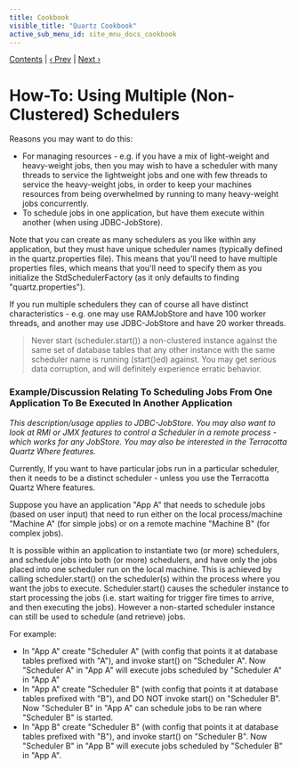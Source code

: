```yaml
---
title: Cookbook
visible_title: "Quartz Cookbook"
active_sub_menu_id: site_mnu_docs_cookbook
---
```

<div class="secNavPanel"><a href=".">Contents</a> | <a href="ServletInitScheduler.md">&lsaquo;&nbsp;Prev</a> | <a href="DefineJobWithData.md">Next&nbsp;&rsaquo;</a></div>





# How-To: Using Multiple (Non-Clustered) Schedulers

Reasons you may want to do this:

+ For managing resources - e.g. if you have a mix of light-weight and heavy-weight jobs, then you may wish to have a scheduler with many threads to service the lightweight jobs and one with few threads to service the heavy-weight jobs, in order to keep your machines resources from being overwhelmed by running to many heavy-weight jobs concurrently.
+ To schedule jobs in one application, but have them execute within another (when using JDBC-JobStore).


Note that you can create as many schedulers as you like within any application, but they must have unique scheduler names (typically defined in the quartz.properties file).  This means that you'll need to have multiple properties files, which means that you'll need to specify them as you initialize the StdSchedulerFactory (as it only defaults to finding "quartz.properties").

If you run multiple schedulers they can of course all have distinct characteristics - e.g. one may use RAMJobStore and have 100 worker threads, and another may use JDBC-JobStore and have 20 worker threads.

<blockquote>
Never start (scheduler.start()) a non-clustered instance against the same set of database tables that any other instance with the same scheduler name is running (start()ed) against. You may get serious data corruption, and will definitely experience erratic behavior.
</blockquote>

### Example/Discussion Relating To Scheduling Jobs From One Application To Be Executed In Another Application

*This description/usage applies to JDBC-JobStore.  You may also want to look at RMI or JMX features to control a Scheduler in a remote process - which works for any JobStore. You may also be interested in the Terracotta Quartz Where features.*

Currently, If you want to have particular jobs run in a particular scheduler, then it needs to be a distinct scheduler - unless you use the Terracotta Quartz Where features.

Suppose you have an application "App A" that needs to schedule jobs (based on user input) that need to run either on the local process/machine "Machine A" (for simple jobs) or on a remote machine "Machine B" (for complex jobs).

It is possible within an application to instantiate two (or more) schedulers, and schedule jobs into both (or more) schedulers, and have only the jobs placed into one scheduler run on the local machine.  This is achieved by calling scheduler.start() on the scheduler(s) within the process where you want the jobs to execute.  Scheduler.start() causes the scheduler instance to start processing the jobs (i.e. start waiting for trigger fire times to arrive, and then executing the jobs).  However a non-started scheduler instance can still be used to schedule (and retrieve) jobs.

For example:

+ In "App A" create "Scheduler A" (with config that points it at database tables prefixed with "A"), and invoke start() on "Scheduler A". Now "Scheduler A" in "App A" will execute jobs scheduled by "Scheduler A" in "App A"
+ In "App A" create "Scheduler B" (with config that points it at database tables prefixed with "B"), and DO NOT invoke start() on "Scheduler B". Now "Scheduler B" in "App A" can schedule jobs to be ran where "Scheduler B" is started.
+ In "App B" create "Scheduler B" (with config that points it at database tables prefixed with "B"), and invoke start() on "Scheduler B". Now "Scheduler B" in "App B" will execute jobs scheduled by "Scheduler B" in "App A".
